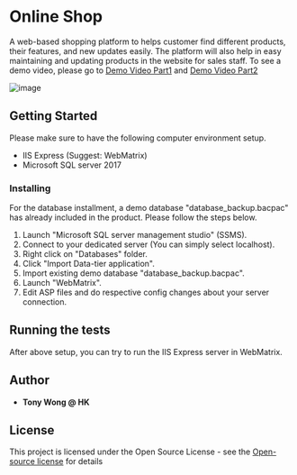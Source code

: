 # Online Shop

A web-based shopping platform to helps customer find different products, their features, and new updates easily. The platform will also help in easy maintaining and updating products in the website for sales staff.
To see a demo video, please go to [Demo Video Part1](https://youtu.be/l5G55HNQV9Y) and [Demo Video Part2](https://youtu.be/T1w8RDg3lHs)

![image](https://github.com/tonywong1p/OpenShop/blob/master/image/demo.png?raw=true)

## Getting Started

Please make sure to have the following computer environment setup.
* IIS Express (Suggest: WebMatrix)
* Microsoft SQL server 2017

### Installing

For the database installment, a demo database "database_backup.bacpac" has already included in the product. Please follow the steps below.
1. Launch "Microsoft SQL server management studio" (SSMS).
2. Connect to your dedicated server (You can simply select localhost).
3. Right click on "Databases" folder.
4. Click "Import Data-tier application".
5. Import existing demo database "database_backup.bacpac".
6. Launch "WebMatrix".
7. Edit ASP files and do respective config changes about your server connection.

## Running the tests

After above setup, you can try to run the IIS Express server in WebMatrix.

## Author

* **Tony Wong @ HK**

## License

This project is licensed under the Open Source License - see the [Open-source license](https://en.wikipedia.org/wiki/Open-source_license) for details
